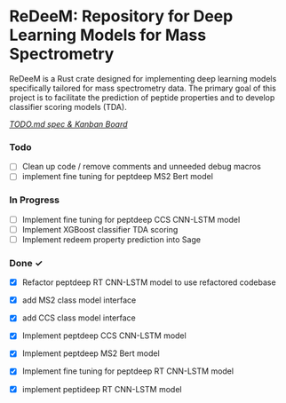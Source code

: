 # ReDeeM: Repository for Deep Learning Models for Mass Spectrometry

ReDeeM is a Rust crate designed for implementing deep learning models specifically tailored for mass spectrometry data. The primary goal of this project is to facilitate the prediction of peptide properties and to develop classifier scoring models (TDA).

<em>[TODO.md spec & Kanban Board](https://bit.ly/3fCwKfM)</em>

### Todo

- [ ] Clean up code / remove comments and unneeded debug macros  
- [ ] implement fine tuning for peptdeep MS2 Bert model  

### In Progress

- [ ] Implement fine tuning for peptdeep CCS CNN-LSTM model  
- [ ] Implement XGBoost classifier TDA scoring  
- [ ] Implement redeem property prediction into Sage  

### Done ✓

- [x] Refactor peptdeep RT CNN-LSTM model to use refactored codebase  
- [x] add MS2 class model interface  
- [x] add CCS class model interface  
- [x] Implement peptdeep CCS CNN-LSTM model  
- [x] Implement peptdeep MS2 Bert model  
- [x] Implement fine tuning for peptdeep RT CNN-LSTM model  
- [x] implement peptideep RT CNN-LSTM model  

